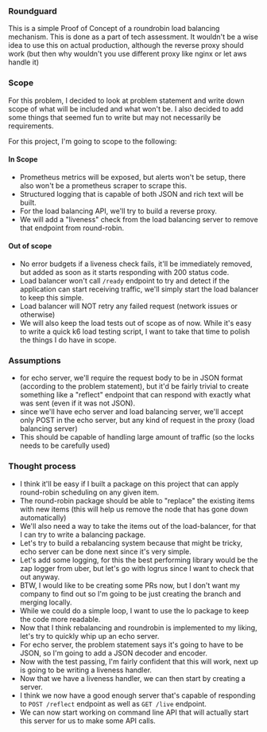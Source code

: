 ### Roundguard
This is a simple Proof of Concept of a roundrobin load balancing mechanism. This is done as a part of tech assessment. It wouldn't be a wise idea to use this on actual production, although the reverse proxy should work (but then why wouldn't you use different proxy like nginx or let aws handle it)

### Scope
For this problem, I decided to look at problem statement and write down scope of what will be included and what won't be. I also decided to add some things that seemed fun to write but may not necessarily be requirements.

For this project, I'm going to scope to the following:

#### In Scope
- Prometheus metrics will be exposed, but alerts won't be setup, there also won't be a prometheus scraper to scrape this.
- Structured logging that is capable of both JSON and rich text will be built.
- For the load balancing API, we'll try to build a reverse proxy.
- We will add a "liveness" check from the load balancing server to remove that endpoint from round-robin.

#### Out of scope
- No error budgets if a liveness check fails, it'll be immediately removed, but added as soon as it starts responding with 200 status code.
- Load balancer won't call `/ready` endpoint to try and detect if the application can start receiving traffic, we'll simply start the load balancer to keep this simple.
- Load balancer will NOT retry any failed request (network issues or otherwise)
- We will also keep the load tests out of scope as of now. While it's easy to write a quick k6 load testing script, I want to take that time to polish the things I do have in scope.

### Assumptions
- for echo server, we'll require the request body to be in JSON format (according to the problem statement), but it'd be fairly trivial to create something like a "reflect" endpoint that can respond with exactly what was sent (even if it was not JSON).
- since we'll have echo server and load balancing server, we'll accept only POST in the echo server, but any kind of request in the proxy (load balancing server)
- This should be capable of handling large amount of traffic (so the locks needs to be carefully used)

### Thought process
- I think it'll be easy if I built a package on this project that can apply round-robin scheduling on any given item.
- The round-robin package should be able to "replace" the existing items with new items (this will help us remove the node that has gone down automatically)
- We'll also need a way to take the items out of the load-balancer, for that I can try to write a balancing package.
- Let's try to build a rebalancing system because that might be tricky, echo server can be done next since it's very simple.
- Let's add some logging, for this the best performing library would be the zap logger from uber, but let's go with logrus since I want to check that out anyway.
- BTW, I would like to be creating some PRs now, but I don't want my company to find out so I'm going to be just creating the branch and merging locally.
- While we could do a simple loop, I want to use the lo package to keep the code more readable.
- Now that I think rebalancing and roundrobin is implemented to my liking, let's try to quickly whip up an echo server.
- For echo server, the problem statement says it's going to have to be JSON, so I'm going to add a JSON decoder and encoder.
- Now with the test passing, I'm fairly confident that this will work, next up is going to be writing a liveness handler.
- Now that we have a liveness handler, we can then start by creating a server.
- I think we now have a good enough server that's capable of responding to `POST /reflect` endpoint as well as `GET /live` endpoint.
- We can now start working on command line API that will actually start this server for us to make some API calls.

